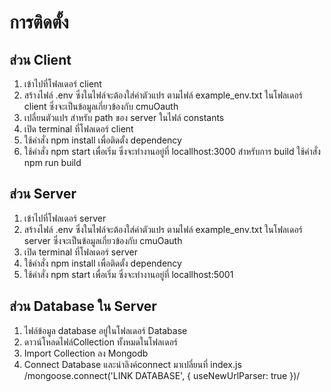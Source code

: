 # การติดตั้ง
## ส่วน Client
1. เข้าไปที่โฟลเดอร์ client
2. สร้างไฟล์ .env ซึ่งในไฟล์จะต้องใส่ค่าตัวแปร ตามไฟล์ example_env.txt ในโฟลเดอร์ client ซึ่งจะเป็นข้อมูลเกี่ยวข้องกับ cmuOauth
3. เปลี่ยนตัวแปร สำหรับ path ของ server ในไฟล์ constants
4. เปิด terminal ที่โฟลเดอร์ client
5. ใช้คำสั่ง npm install เพื่อติดตั้ง dependency
6. ใช้คำสั่ง npm start เพื่อเริ่ม ซึ่งจะทำงานอยู่ที่ locallhost:3000
สำหรับการ build ใช้คำสั่ง npm run build

## ส่วน Server
1. เข้าไปที่โฟลเดอร์ server
2. สร้างไฟล์ .env ซึ่งในไฟล์จะต้องใส่ค่าตัวแปร ตามไฟล์ example_env.txt ในโฟลเดอร์ server ซึ่งจะเป็นข้อมูลเกี่ยวข้องกับ cmuOauth
3. เปิด terminal ที่โฟลเดอร์ server
4. ใช้คำสั่ง npm install เพื่อติดตั้ง dependency
5. ใช้คำสั่ง npm start เพื่อเริ่ม ซึ่งจะทำงานอยู่ที่ locallhost:5001

## ส่วน Database ใน Server
1. ไฟล์ข้อมูล database อยู่ในโฟลเดอร์ Database
2. ดาวน์โหลดไฟล์Collection ทั้งหมดในโฟลเดอร์
3. Import Collection ลง Mongodb
4. Connect Database และนำลิงค์connect มาเปลี่ยนที่ index.js /mongoose.connect('LINK DATABASE', { useNewUrlParser: true })/
